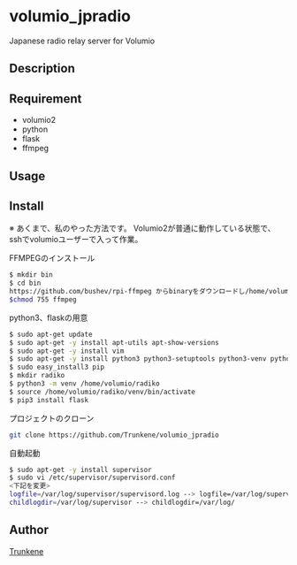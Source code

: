 volumio_jpradio
====

Japanese radio relay server for Volumio

## Description

## Requirement
* volumio2
* python
* flask
* ffmpeg

## Usage

## Install
※ あくまで、私のやった方法です。
Volumio2が普通に動作している状態で、sshでvolumioユーザーで入って作業。

FFMPEGのインストール
```bash
$ mkdir bin
$ cd bin
https://github.com/bushev/rpi-ffmpeg からbinaryをダウンロードし/home/volumio/binに入れる
$chmod 755 ffmpeg
```

python3、flaskの用意
```bash
$ sudo apt-get update
$ sudo apt-get -y install apt-utils apt-show-versions
$ sudo apt-get -y install vim
$ sudo apt-get -y install python3 python3-setuptools python3-venv python3-dev
$ sudo easy_install3 pip
$ mkdir radiko
$ python3 -m venv /home/volumio/radiko
$ source /home/volumio/radiko/venv/bin/activate
$ pip3 install flask
```

プロジェクトのクローン
```bash
git clone https://github.com/Trunkene/volumio_jpradio
```
自動起動
```bash
$ sudo apt-get -y install supervisor
$ sudo vi /etc/supervisor/supervisord.conf
<下記を変更>
logfile=/var/log/supervisor/supervisord.log --> logfile=/var/log/supervisord.log
childlogdir=/var/log/supervisor --> childlogdir=/var/log/
```
## Author

[Trunkene](https://github.com/Trunkene)
